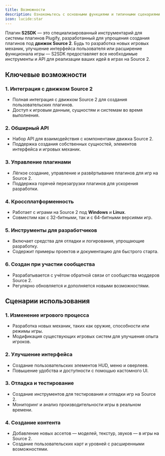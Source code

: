 ```yaml
---
title: Возможности  
description: Ознакомьтесь с основными функциями и типичными сценариями использования плагина, включая реальные примеры, где он особенно эффективен.  
icon: lucide:star  
---
```


Плагин **S2SDK** — это специализированный инструментарий для системы плагинов Plugify, разработанный для упрощения создания плагинов под **движок Source 2**. Будь то разработка новых игровых механик, улучшение интерфейса пользователя или расширение функционала игры — S2SDK предоставляет все необходимые инструменты и API для реализации ваших идей в играх на Source 2.

## **Ключевые возможности**

### **1. Интеграция с движком Source 2**
- Полная интеграция с движком Source 2 для создания пользовательских плагинов.
- Доступ к игровым данным, сущностям и системам во время выполнения.

### **2. Обширный API**
- Набор API для взаимодействия с компонентами движка Source 2.
- Поддержка создания собственных сущностей, элементов интерфейса и игровых механик.

### **3. Управление плагинами**
- Лёгкое создание, управление и развёртывание плагинов для игр на Source 2.
- Поддержка горячей перезагрузки плагинов для ускорения разработки.

### **4. Кроссплатформенность**
- Работает с играми на Source 2 под **Windows** и **Linux**.
- Совместим как с 32-битными, так и с 64-битными версиями игр.

### **5. Инструменты для разработчиков**
- Включает средства для отладки и логирования, упрощающие разработку.
- Содержит примеры проектов и документацию для быстрого старта.

### **6. Создан при участии сообщества**
- Разрабатывается с учётом обратной связи от сообщества моддеров Source 2.
- Регулярно обновляется и дополняется новыми возможностями.

## **Сценарии использования**

### **1. Изменение игрового процесса**
- Разработка новых механик, таких как оружие, способности или режимы игры.
- Модификация существующих игровых систем для улучшения опыта игроков.

### **2. Улучшение интерфейса**
- Создание пользовательских элементов HUD, меню и оверлеев.
- Повышение удобства и доступности с помощью кастомного UI.

### **3. Отладка и тестирование**
- Создание инструментов для тестирования и отладки игр на Source 2.
- Мониторинг и анализ производительности игры в реальном времени.

### **4. Создание контента**
- Добавление новых ассетов — моделей, текстур, звуков — в игры на Source 2.
- Создание пользовательских карт и уровней с расширенными возможностями.
